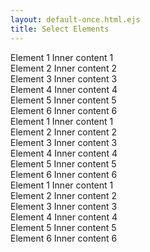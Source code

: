 ```yaml
---
layout: default-once.html.ejs
title: Select Elements
---
```


<select-elements id="first-select-elements" class="foobar">
    <div>Element 1 <span>Inner content 1</span></div>
    <div>Element 2 <span>Inner content 2</span></div>
    <div>Element 3 <span>Inner content 3</span></div>
    <div>Element 4 <span>Inner content 4</span></div>
    <div>Element 5 <span>Inner content 5</span></div>
    <div>Element 6 <span>Inner content 6</span></div>
</select-elements>

<select-elements id="second-select-elements">
    <div>Element 1 <span>Inner content 1</span></div>
    <div>Element 2 <span>Inner content 2</span></div>
    <div>Element 3 <span>Inner content 3</span></div>
    <div>Element 4 <span>Inner content 4</span></div>
    <div>Element 5 <span>Inner content 5</span></div>
    <div>Element 6 <span>Inner content 6</span></div>
</select-elements>

<select-elements id="third-select-elements" tag-name="span">
    <div>Element 1 <span>Inner content 1</span></div>
    <div>Element 2 <span>Inner content 2</span></div>
    <div>Element 3 <span>Inner content 3</span></div>
    <div>Element 4 <span>Inner content 4</span></div>
    <div>Element 5 <span>Inner content 5</span></div>
    <div>Element 6 <span>Inner content 6</span></div>
</select-elements>

<!-- <select-elements id="fourth-select-elements" tag-name="foo" count='3'>
    <div><div>Element 1 <span>Inner content 1</span></div></div>
    <div><div>Element 2 <span>Inner content 2</span></div></div>
    <div><div>Element 3 <span>Inner content 3</span></div></div>
    <div><div>Element 4 <span>Inner content 4</span></div></div>
    <div><div>Element 5 <span>Inner content 5</span></div></div>
    <div><div>Element 6 <span>Inner content 6</span></div></div>
</select-elements>
-->


